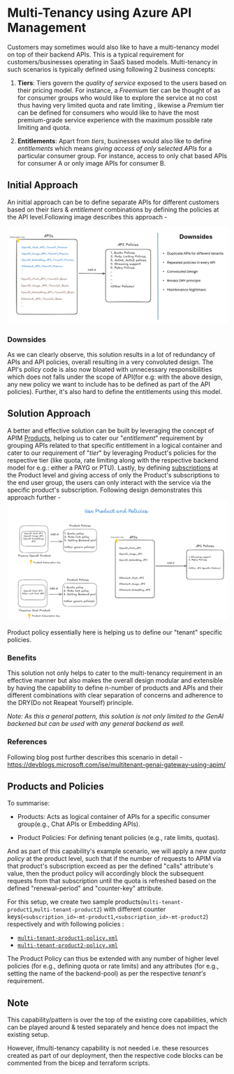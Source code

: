 # Multi-Tenancy using Azure API Management

Customers may sometimes would also like to have a multi-tenancy model on top of their backend APIs.
This is a typical requirement for customers/businesses operating in SaaS based models. Multi-tenancy in such scenarios is typically defined using following 2 business concepts:

1. **Tiers**:
Tiers govern the _quality of service_ exposed to the users based on their pricing model.
For instance, a _Freemium_ tier can be thought of as for consumer groups who would like to explore the service at no cost thus having very limited quota and rate limiting , likewise a _Premium_ tier can be defined for consumers who would like to have the most premium-grade service experience with the maximum possible rate limiting and quota.

2. **Entitlements**: Apart from _tiers_, businesses would also like to define _entitlements_ which means _giving access of only selected APIs_ for a particular consumer group. For instance, access to only chat based APIs for consumer A or only image APIs for consumer B.

## Initial Approach

An initial approach can be to define separate APIs for different customers based on their _tiers_ & _entitlement_ combinations by defining the policies at the API level.Following image describes this approach -

![Rudimentary Solution Approach](../../../../docs/images/multi-tenancy-without-products.png)

### Downsides

As we can clearly observe, this solution results in a lot of redundancy of APIs and API policies, overall resulting in a very convoluted design. The API's policy code is also now bloated with unnecessary responsibilities which does not falls under the scope of API(for e.g: with the above design, any new policy we want to include has to be defined as part of the API policies). Further, it's also hard to define the entitlements using this model.

## Solution Approach

A better and effective solution can be built by leveraging the concept of APIM [Products](https://learn.microsoft.com/en-us/azure/api-management/api-management-howto-add-products?tabs=azure-portal&pivots=interactive), helping us to cater our "_entitlement_" requirement by grouping APIs related to that specific entitlement in a logical container and cater to our requirement of "_tier_" by leveraging Product's policies for the respective tier (like quota, rate limiting along with the respective backend model for e.g.: either a PAYG or PTU). Lastly, by defining [subscriptions](https://learn.microsoft.com/en-us/azure/api-management/api-management-subscriptions) at the Product level and giving access of only the Product's subscriptions to the end user group, the users can only interact with the service via the specific product's subscription.
Following design demonstrates this approach further -
![Solution Approach using Products](../../../../docs/images/multi-tenancy-using-products.png)

Product policy essentially here is helping us to define our "tenant" specific policies.

### Benefits

This solution not only helps to cater to the multi-tenancy requirement in an effective manner but also makes the overall design modular and extensible by having the capability to define n-number of products and APIs and their different combinations with clear separation of concerns and adherence to the DRY(Do not Reapeat Yourself) principle.

_Note:
As this a general pattern, this solution is not only limited to the GenAI backened but can be used with any general backend as well._

### References

Following blog post further describes this scenario in detail -
https://devblogs.microsoft.com/ise/multitenant-genai-gateway-using-apim/

## Products and Policies

To summarise:

- Products: Acts as logical container of APIs for a specific consumer group(e.g., Chat APIs or Embedding APIs).

- Product Policies: For defining tenant policies (e.g., rate limits, quotas).

And as part of this capability's example scenario, we will apply a new _quota policy_ at the product level, such that if the number of requests to APIM via that product's subscription exceed as per the defined "calls" attribute's value, then the product policy will accordingly block the subsequent requests from that subscription until the quota is refreshed based on the defined "renewal-period" and "counter-key" attribute.

For this setup, we create two sample products(`multi-tenant-product1`,`multi-tenant-product2`) with different counter keys(`<subscription_id>-mt-product1`,`<subscription_id>-mt-product2`) respectively and with following policies :

- [`multi-tenant-product1-policy.xml`](multi-tenant-product1-policy.xml)
- [`multi-tenant-product2-policy.xml`](multi-tenant-product2-policy.xml)

The Product Policy can thus be extended with any number of higher level policies (for e.g., defining quota or rate limits) and any attributes (for e.g., setting the name of the backend-pool) as per the respective _tenant's_ requirement.

## Note

This capability/pattern is over the top of the existing core capabilities, which can be played around & tested separately and hence does not impact the existing setup.

However, ifmulti-tenancy capability is not needed i.e. these resources created as part of our deployment, then the respective code blocks can be commented from the bicep and terraform scripts.
